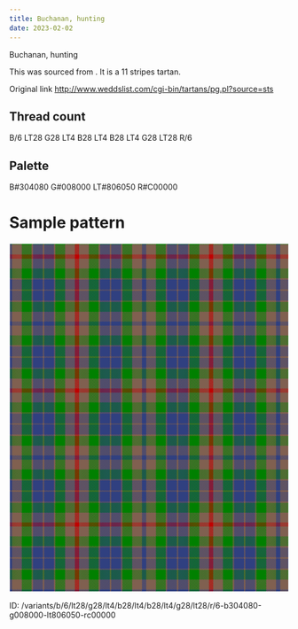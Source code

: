 ```yaml
---
title: Buchanan, hunting
date: 2023-02-02
---
```

Buchanan, hunting

This was sourced from <no value>.  It is a 11 stripes tartan.

Original link http://www.weddslist.com/cgi-bin/tartans/pg.pl?source=sts

## Thread count
B/6 LT28 G28 LT4 B28 LT4 B28 LT4 G28 LT28 R/6

## Palette
B#304080 G#008000 LT#806050 R#C00000

# Sample pattern

![Tartan detail](tartan.png "B/6 LT28 G28 LT4 B28 LT4 B28 LT4 G28 LT28 R/6 tartan")

ID: /variants/b/6/lt28/g28/lt4/b28/lt4/b28/lt4/g28/lt28/r/6-b304080-g008000-lt806050-rc00000